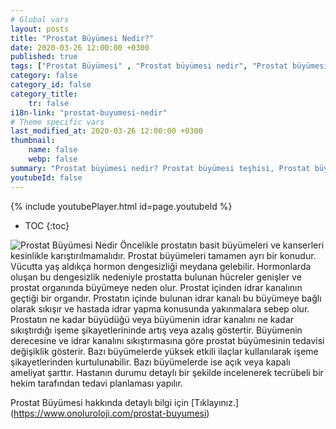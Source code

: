 ```yaml
---
# Global vars
layout: posts
title: "Prostat Büyümesi Nedir?"
date: 2020-03-26 12:00:00 +0300
published: true
tags: ["Prostat Büyümesi" , "Prostat büyümesi nedir", "Prostat büyümesi teşhisi", " Prostat büyümesi belirtileri", "Prostat büyümesi tedavisi", "Prostat büyümesi Ameliyatı", "Prostat büyümesi ameliyatı ne zaman olunur", " Prostat büyümesi ilaç tedavisi", "Prostat büyümesi şikayetleri", "Prostat neden büyür", "Prostat büyümesi kansere dönüşür mü", "prostat büyümesi açık ameliyatı" , "prostat büyümesi kapalı ameliyatı"]
category: false
category_id: false
category_title:
    tr: false
i18n-link: "prostat-buyumesi-nedir"
# Theme specific vars
last_modified_at: 2020-03-26 12:00:00 +0300
thumbnail:
    name: false
    webp: false
summary: "Prostat büyümesi nedir? Prostat büyümesi teşhisi, Prostat büyümesi belirtileri, Prostat büyümesi tedavisi, Prostat büyümesi Ameliyatı, Prostat büyümesi ameliyatı ne zaman olunur? Prostat büyümesi ilaç tedavisi, Prostat büyümesi şikayetleri, Prostat neden büyür? , Prostat büyümesi kansere dönüşür mü? , Prostat büyümesi açık ameliyatı , Prostat büyümesi kapalı ameliyatı "
youtubeId: false
---
```

{% include youtubePlayer.html id=page.youtubeId %}

* TOC
{:toc}

![Prostat Büyümesi Nedir](/assets/img/Prostatbuyumesinedir.jpeg)
Öncelikle prostatın basit büyümeleri ve kanserleri kesinlikle karıştırılmamalıdır. Prostat büyümeleri tamamen ayrı bir konudur. Vücutta yaş aldıkça hormon dengesizliği meydana gelebilir. Hormonlarda oluşan bu dengesizlik nedeniyle prostatta bulunan hücreler genişler ve prostat organında büyümeye neden olur. Prostat içinden idrar kanalının geçtiği bir organdır. Prostatın içinde bulunan idrar kanalı bu büyümeye bağlı olarak sıkışır ve hastada idrar yapma konusunda yakınmalara sebep olur. Prostatın ne kadar büyüdüğü veya büyümenin idrar kanalını ne kadar sıkıştırdığı işeme şikayetlerininde artış veya azalış göstertir. Büyümenin derecesine ve idrar kanalını sıkıştırmasına göre prostat büyümesinin tedavisi değişiklik gösterir. Bazı büyümelerde yüksek etkili ilaçlar kullanılarak işeme şikayetlerinden kurtulunabilir. Bazı büyümelerde ise açık veya kapalı ameliyat şarttır. Hastanın durumu detaylı bir şekilde incelenerek tecrübeli bir hekim tarafından tedavi planlaması yapılır.


Prostat Büyümesi hakkında detaylı bilgi için [Tıklayınız.] (https://www.onoluroloji.com/prostat-buyumesi)
